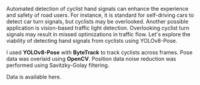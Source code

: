 Automated detection of cyclist hand signals can enhance the experience and safety of road users. For instance, it is standard for self-driving cars to detect car turn signals, but cyclists may be overlooked. Another possible application is vision-based traffic light detection. Overlooking cyclist turn signals may result in missed optimizations in traffic flow. Let's explore the viability of detecting hand signals from cyclists using YOLOv8-Pose.

I used **YOLOv8-Pose** with **ByteTrack** to track cyclists across frames. Pose data was overlaid using **OpenCV**. Position data noise reduction was performed using Savitzky-Golay filtering.

Data is available here.
